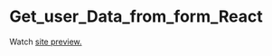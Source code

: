 # Get_user_Data_from_form_React

<p> Watch <a href="https://codesandbox.io/s/github/Sharma572/Get_user_Data_from_form_React">site preview.</a> </p>
